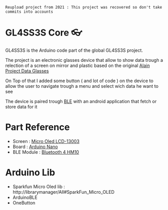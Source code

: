 ``Reupload project from 2021 : This project was recovered so don't take commits into accounts``

# GL4SS3S Core 👓

GL4SS3S is the Arduino code part of the global GL4SS3S project.

The project is an electronic glasses device that allow to show data trough a relection of a screen on mirror and plastic based on the original [Alain Project Data Glasses](https://alainsprojects.com/2016/10/07/featured-on-hackaday-com/)

On Top of that I added some button ( and lot of code ) on the device to allow the user to navigate trough a menu and select wich data he want to see

The device is paired trough [BLE](https://fr.wikipedia.org/wiki/Bluetooth_%C3%A0_basse_consommation) with an android application that fetch or store data for it

# Part Reference 

- Screen : [Micro Oled LCD-13003](https://www.gotronic.fr/art-afficheur-micro-oled-lcd-13003-26798.htm)
- Board : [Arduino Nano](https://www.gotronic.fr/art-afficheur-micro-oled-lcd-13003-26798.htm)
- BLE Module : [Bluetooth 4 HM10](https://www.gotronic.fr/art-module-bluetooth-4-hm10-37939.htm)
  

# Arduino Lib 
- Sparkfun Micro Oled lib : http://librarymanager/All#SparkFun_Micro_OLED
- ArduinoBLE
- OneButton
